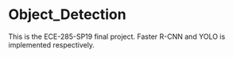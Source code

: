 # Object_Detection
This is the ECE-285-SP19 final project. Faster R-CNN and YOLO is implemented respectively. 
